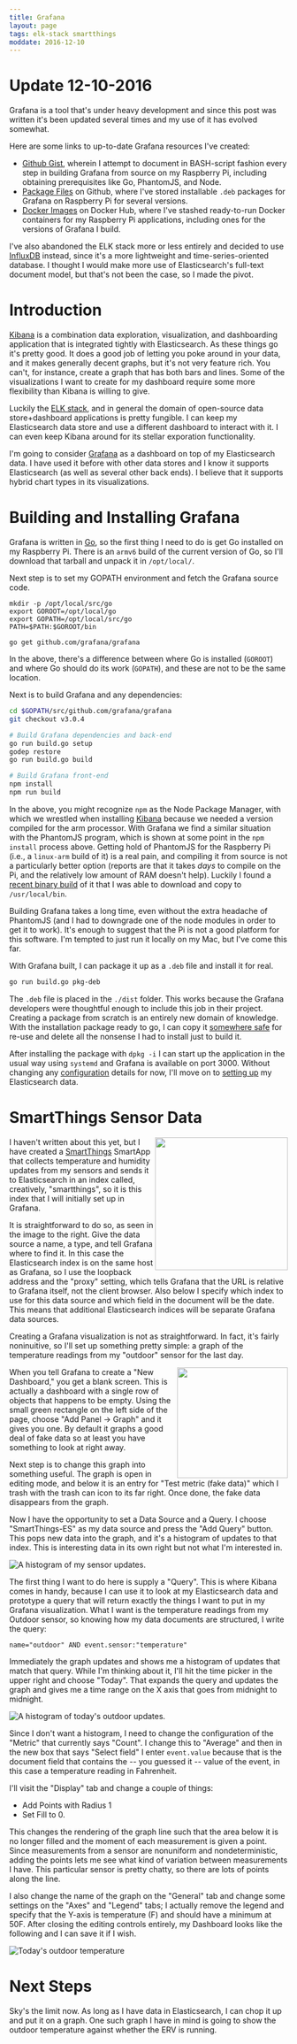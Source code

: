 ```yaml
---
title: Grafana
layout: page
tags: elk-stack smartthings
moddate: 2016-12-10
---
```


# Update 12-10-2016

Grafana is a tool that's under heavy development and since this post was written it's been updated several times and my use of it has evolved somewhat.

Here are some links to up-to-date Grafana resources I've created:

* [Github Gist](https://gist.github.com/tcjennings/7a4467f879a4e19ef4068f15233c2bf7), wherein I attempt to document in BASH-script fashion every step in building Grafana from source on my Raspberry Pi, including obtaining prerequisites like Go, PhantomJS, and Node.
* [Package Files](https://github.com/tcjennings/raspberrypi-packages) on Github, where I've stored installable `.deb` packages for Grafana on Raspberry Pi for several versions.
* [Docker Images](https://hub.docker.com/u/tcjennings/) on Docker Hub, where I've stashed ready-to-run Docker containers for my Raspberry Pi applications, including ones for the versions of Grafana I build.

I've also abandoned the ELK stack more or less entirely and decided to use [InfluxDB](https://www.influxdata.com/time-series-platform/influxdb/) instead, since it's a more lightweight and time-series-oriented database. I thought I would make more use of Elasticsearch's full-text document model, but that's not been the case, so I made the pivot.

# Introduction

[Kibana][] is a combination data exploration, visualization, and dashboarding application that is integrated tightly with Elasticsearch. As these things go it's pretty good. It does a good job of letting you poke around in your data, and it makes generally decent graphs, but it's not very feature rich. You can't, for instance, create a graph that has both bars and lines. Some of the visualizations I want to create for my dashboard require some more flexibility than Kibana is willing to give.

Luckily the [ELK stack][], and in general the domain of open-source data store+dashboard applications is pretty fungible. I can keep my Elasticsearch data store and use a different dashboard to interact with it. I can even keep Kibana around for its stellar exporation functionality.

I'm going to consider [Grafana][] as a dashboard on top of my Elasticsearch data. I have used it before with other data stores and I know it supports Elasticsearch (as well as several other back ends). I believe that it supports hybrid chart types in its visualizations.

# Building and Installing Grafana

Grafana is written in [Go][], so the first thing I need to do is get Go installed on my Raspberry Pi. There is an `armv6` build of the current version of Go, so I'll download that tarball and unpack it in `/opt/local/`.

Next step is to set my GOPATH environment and fetch the Grafana source code.

```
mkdir -p /opt/local/src/go
export GOROOT=/opt/local/go
export GOPATH=/opt/local/src/go
PATH=$PATH:$GOROOT/bin

go get github.com/grafana/grafana
```

In the above, there's a difference between where Go is installed (`GOROOT`) and where Go should do its work (`GOPATH`), and these are not to be the same location.

Next is to build Grafana and any dependencies:

```bash
cd $GOPATH/src/github.com/grafana/grafana
git checkout v3.0.4

# Build Grafana dependencies and back-end
go run build.go setup
godep restore
go run build.go build

# Build Grafana front-end
npm install
npm run build
```

In the above, you might recognize `npm` as the Node Package Manager, with which we wrestled when installing [Kibana][] because we needed a version compiled for the arm processor. With Grafana we find a similar situation with the PhantomJS program, which is shown at some point in the `npm install` process above. Getting hold of PhantomJS for the Raspberry Pi (i.e., a `linux-arm` build of it) is a real pain, and compiling it from source is not a particularly better option (reports are that it takes *days* to compile on the Pi, and the relatively low amount of RAM doesn't help). Luckily I found a [recent binary build][] of it that I was able to download and copy to `/usr/local/bin`.

Building Grafana takes a long time, even without the extra headache of PhantomJS (and I had to downgrade one of the node modules in order to get it to work). It's enough to suggest that the Pi is not a good platform for this software. I'm tempted to just run it locally on my Mac, but I've come this far.

With Grafana built, I can package it up as a `.deb` file and install it for real.

```bash
go run build.go pkg-deb
```

The `.deb` file is placed in the `./dist` folder. This works because the Grafana developers were thoughtful enough to include this job in their project. Creating a package from scratch is an entirely new domain of knowledge. With the installation package ready to go, I can copy it [somewhere safe][] for re-use and delete all the nonsense I had to install just to build it.

After installing the package with `dpkg -i` I can start up the application in the usual way using `systemd` and Grafana is available on port 3000. Without changing any [configuration][] details for now, I'll move on to [setting up][] my Elasticsearch data.

# SmartThings Sensor Data

<img style="float: right;" src="/images/grafana/datasource.png" width="240 px" />

I haven't written about this yet, but I have created a [SmartThings][] SmartApp that collects temperature and humidity updates from my sensors and sends it to Elasticsearch in an index called, creatively, "smartthings", so it is this index that I will initially set up in Grafana.

It is straightforward to do so, as seen in the image to the right. Give the data source a name, a type, and tell Grafana where to find it. In this case the Elasticsearch index is on the same host as Grafana, so I use the loopback address and the "proxy" setting, which tells Grafana that the URL is relative to Grafana itself, not the client browser. Also below I specify which index to use for this data source and which field in the document will be the date. This means that additional Elasticsearch indices will be separate Grafana data sources.

Creating a Grafana visualization is not as straightforward. In fact, it's fairly noninuitive, so I'll set up something pretty simple: a graph of the temperature readings from my "outdoor" sensor for the last day.

<img style="float: right;" src="/images/grafana/add-panel-graph.png" width="200 px" />

When you tell Grafana to create a "New Dashboard," you get a blank screen. This is actually a dashboard with a single row of objects that happens to be empty. Using the small green rectangle on the left side of the page, choose "Add Panel -> Graph" and it gives you one. By default it graphs a good deal of fake data so at least you have something to look at right away.

Next step is to change this graph into something useful. The graph is open in editing mode, and below it is an entry for "Test metric (fake data)" which I trash with the trash can icon to its far right. Once done, the fake data disappears from the graph.

Now I have the opportunity to set a Data Source and a Query. I choose "SmartThings-ES" as my data source and press the "Add Query" button. This pops new data into the graph, and it's a histogram of updates to that index. This is interesting data in its own right but not what I'm interested in.

![A histogram of my sensor updates.](/images/grafana/histogram.png)

The first thing I want to do here is supply a "Query". This is where Kibana comes in handy, because I can use it to look at my Elasticsearch data and prototype a query that will return exactly the things I want to put in my Grafana visualization. What I want is the temperature readings from my Outdoor sensor, so knowing how my data documents are structured, I write the query:

```
name="outdoor" AND event.sensor:"temperature"
```

Immediately the graph updates and shows me a histogram of updates that match that query. While I'm thinking about it, I'll hit the time picker in the upper right and choose "Today". That expands the query and updates the graph and gives me a time range on the X axis that goes from midnight to midnight.

![A histogram of today's outdoor updates.](/images/grafana/temp-today.png)

Since I don't want a histogram, I need to change the configuration of the "Metric" that currently says "Count". I change this to "Average" and then in the new box that says "Select field" I enter `event.value` because that is the document field that contains the -- you guessed it -- value of the event, in this case a temperature reading in Fahrenheit.

I'll visit the "Display" tab and change a couple of things:

* Add Points with Radius 1
* Set Fill to 0.

This changes the rendering of the graph line such that the area below it is no longer filled and the moment of each measurement is given a point. Since measurements from a sensor are nonuniform and nondeterministic, adding the points lets me see what kind of variation between measurements I have. This particular sensor is pretty chatty, so there are lots of points along the line.

I also change the name of the graph on the "General" tab and change some settings on the "Axes" and "Legend" tabs; I actually remove the legend and specify that the Y-axis is temperature (F) and should have a minimum at 50F. After closing the editing controls entirely, my Dashboard looks like the following and I can save it if I wish.

![Today's outdoor temperature](/images/grafana/complete.png)

# Next Steps

Sky's the limit now. As long as I have data in Elasticsearch, I can chop it up and put it on a graph. One such graph I have in mind is going to show the outdoor temperature against whether the ERV is running.

[SmartThings]: /the_tools/smartthings
[Kibana]: /the_tools/elk-stack.html#kibana
[ELK stack]: /the_tools/elk_stack
[Go]: https://golang.org
[Grafana]: http://grafana.org
[somewhere safe]: https://github.com/tcjennings/raspberrypi-packages
[recent binary build]: https://github.com/timstanley1985/phantomjs-linux-armv6l
[configuration]: http://docs.grafana.org/installation/configuration/
[setting up]: http://docs.grafana.org/datasources/elasticsearch/
